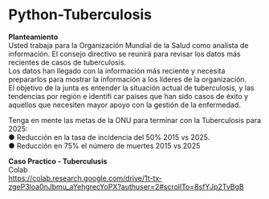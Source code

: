 # Python-Tuberculosis
**Planteamiento**  
Usted trabaja para la Organización Mundial de la Salud como analista de información. El consejo directivo se reunirá para revisar los datos más recientes de casos de tuberculosis.  
Los datos han llegado con la información más reciente y necesita prepararlos para mostrar la información a los líderes de la organización.  
El objetivo de la junta es entender la situación actual de tuberculosis, y las tendencias por región e identifi car países que han sido casos de éxito y aquellos que necesiten mayor apoyo con la gestión de la enfermedad.  
  
Tenga en mente las metas de la ONU para terminar con la Tuberculosis para 2025:  
● Reducción en la tasa de incidencia del 50% 2015 vs 2025.  
● Reducción en 75% el número de muertes 2015 vs 2025  

**Caso Practico - Tuberculusis**  
Colab  
https://colab.research.google.com/drive/1t-tx-zgeP3loa0nJbmu_aYehgrecYoPX?authuser=2#scrollTo=8sfYJp2TvBgB  

  
